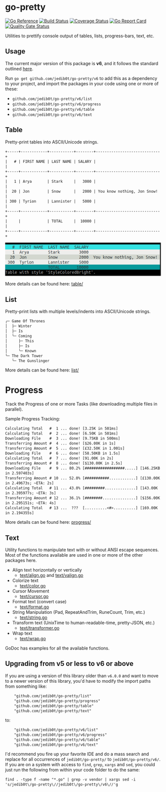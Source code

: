 # go-pretty

[![Go Reference](https://pkg.go.dev/badge/github.com/jedib0t/go-pretty/v6.svg)](https://pkg.go.dev/github.com/jedib0t/go-pretty/v6)
[![Build Status](https://github.com/jedib0t/go-pretty/workflows/CI/badge.svg?branch=main)](https://github.com/jedib0t/go-pretty/actions?query=workflow%3ACI+event%3Apush+branch%3Amain)
[![Coverage Status](https://coveralls.io/repos/github/jedib0t/go-pretty/badge.svg?branch=main)](https://coveralls.io/github/jedib0t/go-pretty?branch=main)
[![Go Report Card](https://goreportcard.com/badge/github.com/jedib0t/go-pretty)](https://goreportcard.com/report/github.com/jedib0t/go-pretty)
[![Quality Gate Status](https://sonarcloud.io/api/project_badges/measure?project=jedib0t_go-pretty&metric=alert_status)](https://sonarcloud.io/dashboard?id=jedib0t_go-pretty)

Utilities to prettify console output of tables, lists, progress-bars, text, etc.

## Usage

The current major version of this package is __v6__, and it follows the standard
outlined [here](https://go.dev/doc/modules/version-numbers#major-version).

Run `go get github.com/jedib0t/go-pretty/v6` to add this as a dependency to your
project, and import the packages in your code using one or more of these:
* `github.com/jedib0t/go-pretty/v6/list`
* `github.com/jedib0t/go-pretty/v6/progress`
* `github.com/jedib0t/go-pretty/v6/table`
* `github.com/jedib0t/go-pretty/v6/text`

## Table

Pretty-print tables into ASCII/Unicode strings.

```
+-----+------------+-----------+--------+-----------------------------+
|   # | FIRST NAME | LAST NAME | SALARY |                             |
+-----+------------+-----------+--------+-----------------------------+
|   1 | Arya       | Stark     |   3000 |                             |
|  20 | Jon        | Snow      |   2000 | You know nothing, Jon Snow! |
| 300 | Tyrion     | Lannister |   5000 |                             |
+-----+------------+-----------+--------+-----------------------------+
|     |            | TOTAL     |  10000 |                             |
+-----+------------+-----------+--------+-----------------------------+
```

<img src="table/images/table-StyleColoredBright.png" alt="Table with Colors in a Terminal"/>

More details can be found here: [table/](table)

## List

Pretty-print lists with multiple levels/indents into ASCII/Unicode strings.

```
╭─ Game Of Thrones
│  ├─ Winter
│  ├─ Is
│  ╰─ Coming
│     ├─ This
│     ├─ Is
│     ╰─ Known
╰─ The Dark Tower
   ╰─ The Gunslinger
```

More details can be found here: [list/](list)

# Progress

Track the Progress of one or more Tasks (like downloading multiple files in
parallel).

Sample Progress Tracking:
```
Calculating Total   #  1 ... done! [3.25K in 501ms]
Calculating Total   #  2 ... done! [6.50K in 501ms]
Downloading File    #  3 ... done! [9.75KB in 500ms]
Transferring Amount #  4 ... done! [$26.00K in 1s]
Transferring Amount #  5 ... done! [£32.50K in 1.001s]
Downloading File    #  6 ... done! [58.50KB in 1.5s]
Calculating Total   #  7 ... done! [91.00K in 2s]
Transferring Amount #  8 ... done! [$130.00K in 2.5s]
Downloading File    #  9 ... 80.2% [##################.....] [146.25KB in 2.597403s]
Transferring Amount # 10 ... 52.0% [###########............] [£130.00K in 2.49673s; ~ETA: 2s]
Calculating Total   # 11 ... 43.0% [#########..............] [143.00K in 2.395977s; ~ETA: 3s]
Transferring Amount # 12 ... 36.1% [########...............] [$156.00K in 2.295151s; ~ETA: 4s]
Calculating Total   # 13 ...  ???  [..........<#>..........] [169.00K in 2.194355s]
```

More details can be found here: [progress/](progress)

## Text

Utility functions to manipulate text with or without ANSI escape sequences. Most
of the functions available are used in one or more of the other packages here.

   - Align text horizontally or vertically
     - [text/align.go](text/align.go) and [text/valign.go](text/valign.go)
   - Colorize text
     - [text/color.go](text/color.go)
   - Cursor Movement
     - [text/cursor.go](text/cursor.go)
   - Format text (convert case)
     - [text/format.go](text/format.go)
   - String Manipulation (Pad, RepeatAndTrim, RuneCount, Trim, etc.)
     - [text/string.go](text/string.go)
   - Transform text (UnixTime to human-readable-time, pretty-JSON, etc.)
     - [text/transformer.go](text/transformer.go)
   - Wrap text
     - [text/wrap.go](text/wrap.go)

GoDoc has examples for all the available functions.

## Upgrading from v5 or less to v6 or above

If you are using a version of this library older than `v6.0.0` and want to move
to a newer version of this library, you'd have to modify the import paths from
something like:
```golang
    "github.com/jedib0t/go-pretty/list"
    "github.com/jedib0t/go-pretty/progress"
    "github.com/jedib0t/go-pretty/table"
    "github.com/jedib0t/go-pretty/text"
```
to:
```golang
    "github.com/jedib0t/go-pretty/v6/list"
    "github.com/jedib0t/go-pretty/v6/progress"
    "github.com/jedib0t/go-pretty/v6/table"
    "github.com/jedib0t/go-pretty/v6/text"
```

I'd recommend you fire up your favorite IDE and do a mass search and replace for
all occurrences of `jedib0t/go-pretty/` to `jedib0t/go-pretty/v6/`. If you are
on a system with access to `find`, `grep`, `xargs` and `sed`, you could just run
the following from within your code folder to do the same:
```
find . -type f -name "*.go" | grep -v vendor | xargs sed -i 's/jedib0t\/go-pretty\//jedib0t\/go-pretty\/v6\//'g
```
